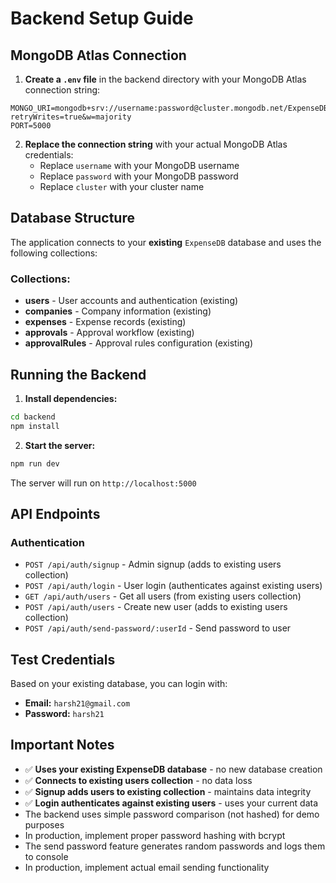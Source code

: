 # Backend Setup Guide

## MongoDB Atlas Connection

1. **Create a `.env` file** in the backend directory with your MongoDB Atlas connection string:

```env
MONGO_URI=mongodb+srv://username:password@cluster.mongodb.net/ExpenseDB?retryWrites=true&w=majority
PORT=5000
```

2. **Replace the connection string** with your actual MongoDB Atlas credentials:
   - Replace `username` with your MongoDB username
   - Replace `password` with your MongoDB password
   - Replace `cluster` with your cluster name

## Database Structure

The application connects to your **existing** `ExpenseDB` database and uses the following collections:

### Collections:
- **users** - User accounts and authentication (existing)
- **companies** - Company information (existing)
- **expenses** - Expense records (existing)
- **approvals** - Approval workflow (existing)
- **approvalRules** - Approval rules configuration (existing)

## Running the Backend

1. **Install dependencies:**
```bash
cd backend
npm install
```

2. **Start the server:**
```bash
npm run dev
```

The server will run on `http://localhost:5000`

## API Endpoints

### Authentication
- `POST /api/auth/signup` - Admin signup (adds to existing users collection)
- `POST /api/auth/login` - User login (authenticates against existing users)
- `GET /api/auth/users` - Get all users (from existing users collection)
- `POST /api/auth/users` - Create new user (adds to existing users collection)
- `POST /api/auth/send-password/:userId` - Send password to user

## Test Credentials

Based on your existing database, you can login with:
- **Email:** `harsh21@gmail.com`
- **Password:** `harsh21`

## Important Notes

- ✅ **Uses your existing ExpenseDB database** - no new database creation
- ✅ **Connects to existing users collection** - no data loss
- ✅ **Signup adds users to existing collection** - maintains data integrity
- ✅ **Login authenticates against existing users** - uses your current data
- The backend uses simple password comparison (not hashed) for demo purposes
- In production, implement proper password hashing with bcrypt
- The send password feature generates random passwords and logs them to console
- In production, implement actual email sending functionality
